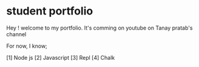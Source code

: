 # student portfolio 

Hey ! welcome to my portfolio. It's comming on youtube on Tanay pratab's channel

For now, I know;

[1] Node js
[2] Javascript
[3] Repl
[4] Chalk